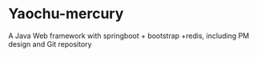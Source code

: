 # Yaochu-mercury
A Java Web framework with springboot + bootstrap +redis, including PM design and Git repository
